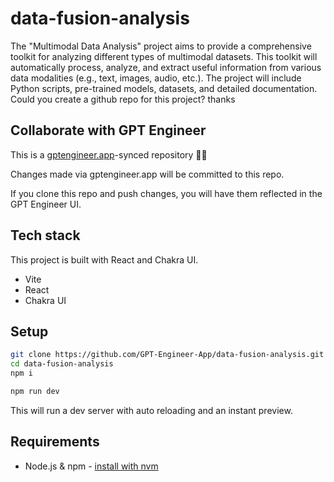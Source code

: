 # data-fusion-analysis

The "Multimodal Data Analysis" project aims to provide a comprehensive toolkit for analyzing different types of multimodal datasets. This toolkit will automatically process, analyze, and extract useful information from various data modalities (e.g., text, images, audio, etc.). The project will include Python scripts, pre-trained models, datasets, and detailed documentation. Could you create a github repo for this project? thanks

## Collaborate with GPT Engineer

This is a [gptengineer.app](https://gptengineer.app)-synced repository 🌟🤖

Changes made via gptengineer.app will be committed to this repo.

If you clone this repo and push changes, you will have them reflected in the GPT Engineer UI.

## Tech stack

This project is built with React and Chakra UI.

- Vite
- React
- Chakra UI

## Setup

```sh
git clone https://github.com/GPT-Engineer-App/data-fusion-analysis.git
cd data-fusion-analysis
npm i
```

```sh
npm run dev
```

This will run a dev server with auto reloading and an instant preview.

## Requirements

- Node.js & npm - [install with nvm](https://github.com/nvm-sh/nvm#installing-and-updating)
